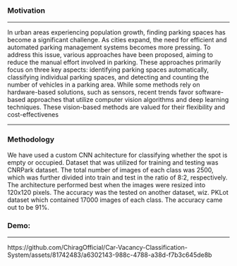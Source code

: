 <h3>Motivation</h3>
<hr>
In urban areas experiencing population growth, finding parking spaces has become a significant challenge. As cities expand, the need for efficient and automated parking management systems becomes more pressing. To address this issue, various approaches have been proposed, aiming to reduce the manual effort involved in parking. These approaches primarily focus on three key aspects: identifying parking spaces automatically, classifying individual parking spaces, and detecting and counting the number of vehicles in a parking area. While some methods rely on hardware-based solutions, such as sensors, recent trends favor software-based approaches that utilize computer vision algorithms and deep learning techniques. These vision-based methods are
valued for their flexibility and cost-effectivenes 
<hr>
<h3>Methodology</h3>
We have used a custom CNN achitecture for classifying whether the spot is empty or occupied. Dataset that was utilized for training and testing was CNRPark dataset. The total number of images of each class was 2500, which was further divided into train and test in the ratio of 8:2, respectively. The architecture performed best when the images were resized into 120x120 pixels. The accuracy was the tested on another dataset, wiz. PKLot dataset which contained 17000 images of each class. The accuracy came out to be 91%. 

<h3>Demo:</h3>
<hr>
https://github.com/ChiragOfficial/Car-Vacancy-Classification-System/assets/81742483/a6302143-988c-4788-a38d-f7b3c645de8b


